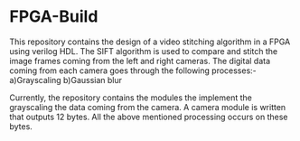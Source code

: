# FPGA-Build
This repository contains the design of a video stitching algorithm in a FPGA using verilog HDL. The SIFT algorithm is used to compare and stitch the image frames coming from the left and right cameras. 
The digital data coming from each camera goes through the following processes:-
a)Grayscaling
b)Gaussian blur



Currently, the repository contains the modules the implement the grayscaling the data coming from the camera. A camera module is written that outputs 12 bytes. All the above mentioned processing occurs on these bytes.
